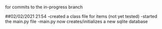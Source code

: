 for commits to the in-progress branch

##02/02/2021 21:54 
-created a class file for items (not yet tested)
-started the main.py file
-main.py now creates/initializes a new sqlite database
